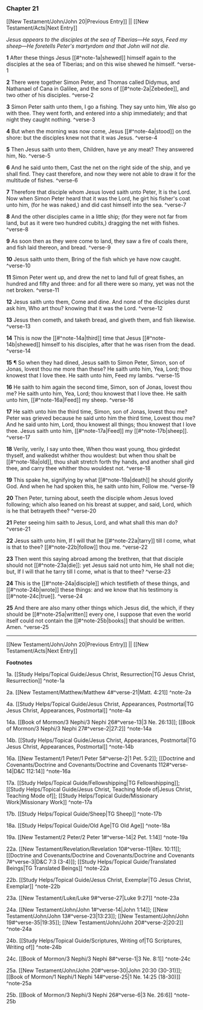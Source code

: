 ### Chapter 21

[[New Testament/John/John 20|Previous Entry]]  ||  [[New Testament/Acts|Next Entry]]

*Jesus appears to the disciples at the sea of Tiberias—He says, Feed my sheep—He foretells Peter's martyrdom and that John will not die.*

**1**    After these things Jesus [[#^note-1a|shewed]] himself again to the disciples at the sea of Tiberias; and on this wise shewed he himself. ^verse-1

**2**  There were together Simon Peter, and Thomas called Didymus, and Nathanael of Cana in Galilee, and the sons of [[#^note-2a|Zebedee]], and two other of his disciples. ^verse-2

**3**  Simon Peter saith unto them, I go a fishing. They say unto him, We also go with thee. They went forth, and entered into a ship immediately; and that night they caught nothing. ^verse-3

**4**  But when the morning was now come, Jesus [[#^note-4a|stood]] on the shore: but the disciples knew not that it was Jesus. ^verse-4

**5**  Then Jesus saith unto them, Children, have ye any meat? They answered him, No. ^verse-5

**6**  And he said unto them, Cast the net on the right side of the ship, and ye shall find. They cast therefore, and now they were not able to draw it for the multitude of fishes. ^verse-6

**7**  Therefore that disciple whom Jesus loved saith unto Peter, It is the Lord. Now when Simon Peter heard that it was the Lord, he girt his fisher's coat unto him, (for he was naked,) and did cast himself into the sea. ^verse-7

**8**  And the other disciples came in a little ship; (for they were not far from land, but as it were two hundred cubits,) dragging the net with fishes. ^verse-8

**9**  As soon then as they were come to land, they saw a fire of coals there, and fish laid thereon, and bread. ^verse-9

**10**  Jesus saith unto them, Bring of the fish which ye have now caught. ^verse-10

**11**  Simon Peter went up, and drew the net to land full of great fishes, an hundred and fifty and three: and for all there were so many, yet was not the net broken. ^verse-11

**12**  Jesus saith unto them, Come and dine. And none of the disciples durst ask him, Who art thou? knowing that it was the Lord. ^verse-12

**13**  Jesus then cometh, and taketh bread, and giveth them, and fish likewise. ^verse-13

**14**  This is now the [[#^note-14a|third]] time that Jesus [[#^note-14b|shewed]] himself to his disciples, after that he was risen from the dead. ^verse-14

**15**  ¶ So when they had dined, Jesus saith to Simon Peter, Simon, son of Jonas, lovest thou me more than these? He saith unto him, Yea, Lord; thou knowest that I love thee. He saith unto him, Feed my lambs. ^verse-15

**16**  He saith to him again the second time, Simon, son of Jonas, lovest thou me? He saith unto him, Yea, Lord; thou knowest that I love thee. He saith unto him, [[#^note-16a|Feed]] my sheep. ^verse-16

**17**  He saith unto him the third time, Simon, son of Jonas, lovest thou me? Peter was grieved because he said unto him the third time, Lovest thou me? And he said unto him, Lord, thou knowest all things; thou knowest that I love thee. Jesus saith unto him, [[#^note-17a|Feed]] my [[#^note-17b|sheep]]. ^verse-17

**18**  Verily, verily, I say unto thee, When thou wast young, thou girdedst thyself, and walkedst whither thou wouldest: but when thou shalt be [[#^note-18a|old]], thou shalt stretch forth thy hands, and another shall gird thee, and carry thee whither thou wouldest not. ^verse-18

**19**  This spake he, signifying by what [[#^note-19a|death]] he should glorify God. And when he had spoken this, he saith unto him, Follow me. ^verse-19

**20**  Then Peter, turning about, seeth the disciple whom Jesus loved following; which also leaned on his breast at supper, and said, Lord, which is he that betrayeth thee? ^verse-20

**21**  Peter seeing him saith to Jesus, Lord, and what shall this man do? ^verse-21

**22**  Jesus saith unto him, If I will that he [[#^note-22a|tarry]] till I come, what is that to thee? [[#^note-22b|follow]] thou me. ^verse-22

**23**  Then went this saying abroad among the brethren, that that disciple should not [[#^note-23a|die]]: yet Jesus said not unto him, He shall not die; but, If I will that he tarry till I come, what is that to thee? ^verse-23

**24**  This is the [[#^note-24a|disciple]] which testifieth of these things, and [[#^note-24b|wrote]] these things: and we know that his testimony is [[#^note-24c|true]]. ^verse-24

**25**  And there are also many other things which Jesus did, the which, if they should be [[#^note-25a|written]] every one, I suppose that even the world itself could not contain the [[#^note-25b|books]] that should be written. Amen. ^verse-25


---
[[New Testament/John/John 20|Previous Entry]]  ||  [[New Testament/Acts|Next Entry]]


**Footnotes**


1a. [[Study Helps/Topical Guide/Jesus Christ, Resurrection|TG Jesus Christ, Resurrection]] ^note-1a

2a. [[New Testament/Matthew/Matthew 4#^verse-21|Matt. 4:21]] ^note-2a

4a. [[Study Helps/Topical Guide/Jesus Christ, Appearances, Postmortal|TG Jesus Christ, Appearances, Postmortal]] ^note-4a

14a. [[Book of Mormon/3 Nephi/3 Nephi 26#^verse-13|3 Ne. 26:13]]; [[Book of Mormon/3 Nephi/3 Nephi 27#^verse-2|27:2]] ^note-14a

14b. [[Study Helps/Topical Guide/Jesus Christ, Appearances, Postmortal|TG Jesus Christ, Appearances, Postmortal]] ^note-14b

16a. [[New Testament/1 Peter/1 Peter 5#^verse-2|1 Pet. 5:2]]; [[Doctrine and Covenants/Doctrine and Covenants/Doctrine and Covenants 112#^verse-14|D&C 112:14]] ^note-16a

17a. [[Study Helps/Topical Guide/Fellowshipping|TG Fellowshipping]]; [[Study Helps/Topical Guide/Jesus Christ, Teaching Mode of|Jesus Christ, Teaching Mode of]]; [[Study Helps/Topical Guide/Missionary Work|Missionary Work]] ^note-17a

17b. [[Study Helps/Topical Guide/Sheep|TG Sheep]] ^note-17b

18a. [[Study Helps/Topical Guide/Old Age|TG Old Age]] ^note-18a

19a. [[New Testament/2 Peter/2 Peter 1#^verse-14|2 Pet. 1:14]] ^note-19a

22a. [[New Testament/Revelation/Revelation 10#^verse-11|Rev. 10:11]]; [[Doctrine and Covenants/Doctrine and Covenants/Doctrine and Covenants 7#^verse-3|D&C 7:3 (3-4)]]; [[Study Helps/Topical Guide/Translated Beings|TG Translated Beings]] ^note-22a

22b. [[Study Helps/Topical Guide/Jesus Christ, Exemplar|TG Jesus Christ, Exemplar]] ^note-22b

23a. [[New Testament/Luke/Luke 9#^verse-27|Luke 9:27]] ^note-23a

24a. [[New Testament/John/John 1#^verse-14|John 1:14]]; [[New Testament/John/John 13#^verse-23|13:23]]; [[New Testament/John/John 19#^verse-35|19:35]]; [[New Testament/John/John 20#^verse-2|20:2]] ^note-24a

24b. [[Study Helps/Topical Guide/Scriptures, Writing of|TG Scriptures, Writing of]] ^note-24b

24c. [[Book of Mormon/3 Nephi/3 Nephi 8#^verse-1|3 Ne. 8:1]] ^note-24c

25a. [[New Testament/John/John 20#^verse-30|John 20:30 (30-31)]]; [[Book of Mormon/1 Nephi/1 Nephi 14#^verse-25|1 Ne. 14:25 (18-30)]] ^note-25a

25b. [[Book of Mormon/3 Nephi/3 Nephi 26#^verse-6|3 Ne. 26:6]] ^note-25b